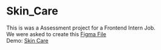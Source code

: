 # Skin_Care
This is was a Assessment project for a Frontend Intern Job.  
We were asked to create this [Figma File](https://www.figma.com/design/fZv8D5oLfoazZTnWXTr9Cp/Assignment?node-id=2001-5&t=PtbnNMNJEpOAAXm5-0)  
Demo: [Skin Care](https://tg7-skin-care.netlify.app/)
